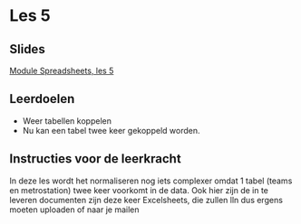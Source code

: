 # Les 5

## Slides

[Module Spreadsheets, les 5](https://slides.com/felienne/python-klas-3-module-1-les-5)

## Leerdoelen

* Weer tabellen koppelen
* Nu kan een tabel twee keer gekoppeld worden.

## Instructies voor de leerkracht

In deze les wordt het normaliseren nog iets complexer omdat 1 tabel \(teams en metrostation\) twee keer voorkomt in de data. Ook hier zijn de in te leveren documenten zijn deze keer Excelsheets, die zullen lln dus ergens moeten uploaden of naar je mailen

